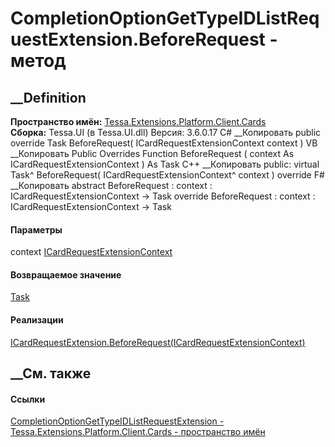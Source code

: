 # CompletionOptionGetTypeIDListRequestExtension.BeforeRequest - метод
##  __Definition
 **Пространство имён:**
[Tessa.Extensions.Platform.Client.Cards](N_Tessa_Extensions_Platform_Client_Cards.htm)  
 **Сборка:** Tessa.UI (в Tessa.UI.dll) Версия: 3.6.0.17
C# __Копировать
     public override Task BeforeRequest(
    	ICardRequestExtensionContext context
    )
VB __Копировать
     Public Overrides Function BeforeRequest ( 
    	context As ICardRequestExtensionContext
    ) As Task
C++ __Копировать
     public:
    virtual Task^ BeforeRequest(
    	ICardRequestExtensionContext^ context
    ) override
F# __Копировать
     abstract BeforeRequest : 
            context : ICardRequestExtensionContext -> Task 
    override BeforeRequest : 
            context : ICardRequestExtensionContext -> Task 
#### Параметры
context
[ICardRequestExtensionContext](T_Tessa_Cards_Extensions_ICardRequestExtensionContext.htm)
#### Возвращаемое значение
[Task](https://learn.microsoft.com/dotnet/api/system.threading.tasks.task)
#### Реализации
[ICardRequestExtension.BeforeRequest(ICardRequestExtensionContext)](M_Tessa_Cards_Extensions_ICardRequestExtension_BeforeRequest.htm)  
##  __См. также
#### Ссылки
[CompletionOptionGetTypeIDListRequestExtension -
](T_Tessa_Extensions_Platform_Client_Cards_CompletionOptionGetTypeIDListRequestExtension.htm)
[Tessa.Extensions.Platform.Client.Cards - пространство
имён](N_Tessa_Extensions_Platform_Client_Cards.htm)
